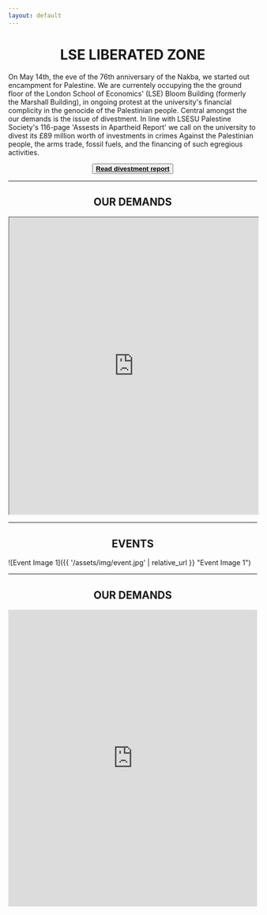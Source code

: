 ```yaml
---
layout: default
---
```


<h1 style="text-align: center;">LSE LIBERATED ZONE</h1>

On May 14th, the eve of the 76th anniversary of the Nakba, we started out encampment for Palestine. We are currentely occupying the the ground floor of the London School of Economics' (LSE) Bloom Building (formerly the Marshall Building), in ongoing protest at the university's financial complicity in the genocide of the Palestinian people. Central amongst the our demands is the issue of divestment. In line with LSESU Palestine Society's 116-page 'Assests in Apartheid Report' we call on the university to divest its £89 million worth of investments in crimes Against the Palestinian people, the arms trade, fossil fuels, and the financing of such egregious activities.

<button style="display: block; margin: 0 auto;"><a href="https://lsepalestine.github.io/documents/LSESUPALESTINE-Assets-in-Apartheid-2024-Web.pdf" target="_blank"><strong style="color: black;">Read divestment report</strong></a></button>

---

<h2 style="text-align: center;">OUR DEMANDS</h2>

<iframe src="https://lseliberatedzone.github.io/document/demands.pdf" width="100%" height="600px">
This browser does not support PDFs. Please download the PDF to view it: 
<a href="https://lseliberatedzone.github.io/document/demands.pdf">Download PDF</a>.
</iframe>

---

<h2 style="text-align: center;">EVENTS</h2>

![Event Image 1]({{ '/assets/img/event.jpg' | relative_url }} "Event Image 1")

---
<h2 style="text-align: center;">OUR DEMANDS</h2>

<div class="slider">
    <iframe src="https://lseliberatedzone.github.io/document/1.PNG" class="slide"></iframe>
    <iframe src="https://lseliberatedzone.github.io/document/2.PNG" class="slide"></iframe>
    <iframe src="https://lseliberatedzone.github.io/document/3.PNG" class="slide"></iframe>
    <iframe src="https://lseliberatedzone.github.io/document/4.PNG" class="slide"></iframe>
    <iframe src="https://lseliberatedzone.github.io/document/5.PNG" class="slide"></iframe>
    <iframe src="https://lseliberatedzone.github.io/document/6.PNG" class="slide"></iframe>
    <iframe src="https://lseliberatedzone.github.io/document/7.PNG" class="slide"></iframe>
    <iframe src="https://lseliberatedzone.github.io/document/8.PNG" class="slide"></iframe>
    <iframe src="https://lseliberatedzone.github.io/document/9.PNG" class="slide"></iframe>
    <iframe src="https://lseliberatedzone.github.io/document/10.PNG" class="slide"></iframe>
</div>

<style>
    .slider {
        position: relative;
        width: 100%;
        height: 600px;
        overflow: hidden;
    }

    .slide {
        position: absolute;
        width: 100%;
        height: 100%;
        transition: opacity 1s ease-in-out;
        opacity: 0;
        border: none; /* Remove iframe borders */
    }

    .slide.active {
        opacity: 1;
    }
</style>

<script>
    let currentIndex = 0;
    const slides = document.querySelectorAll('.slide');

    function showSlide(index) {
        slides.forEach((slide, i) => {
            slide.classList.remove('active');
            if (i === index) {
                slide.classList.add('active');
            }
        });
    }

    function nextSlide() {
        currentIndex = (currentIndex + 1) % slides.length;
        showSlide(currentIndex);
    }

